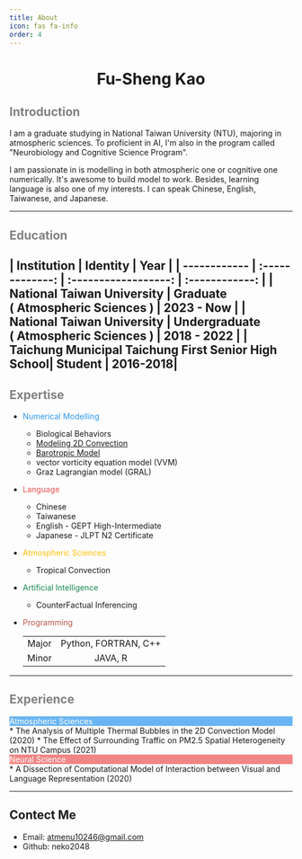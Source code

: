 ```yaml
---
title: About
icon: fas fa-info
order: 4
---
```

<link rel="stylesheet" href="../css/main.css">
<style>
td, th {
   border: none!important;
}
</style>

 <center>
     <h1>Fu-Sheng Kao</h1>
 </center>

## <font color='grey'>Introduction</font>
 I am a graduate studying in National Taiwan University (NTU), majoring in atmospheric sciences. To proficient in AI, I'm also in the program called "Neurobiology and Cognitive Science Program".

I am passionate in is modelling in both atmospheric one or cognitive one numerically. It's awesome to build model to work. Besides, learning language is also one of my interests. I can speak Chinese, English, Taiwanese, and Japanese.

---

## <font color='grey'>Education</font>

| Institution | Identity | Year |
| ------------ | :-------------: | :------------------: | :------------: |
| National Taiwan University | Graduate <br>( Atmospheric Sciences ) | 2023 - Now |
| National Taiwan University | Undergraduate <br>( Atmospheric Sciences ) | 2018 - 2022 |
| Taichung Municipal Taichung First Senior High School| Student | 2016-2018|
---

## <font color='grey'>Expertise</font>
* <font color="#2c98f0">Numerical Modelling</font> 
    * Biological Behaviors
    * [Modeling 2D Convection](https://github.com/neko2048/2Dconv)
    * [Barotropic Model](https://github.com/neko2048/barotropic_model)
    * vector vorticity equation model (VVM)
    * Graz Lagrangian model (GRAL)
* <font color="#ec5453">Language</font>
    * Chinese
    * Taiwanese
    * English - GEPT High-Intermediate
    * Japanese - JLPT N2 Certificate
* <font color="#ffc107">Atmospheric Sciences</font>
    * Tropical Convection
* <font color="#198754">Artificial Intelligence</font>
    * CounterFactual Inferencing
* <font color="#bb5548">Programming</font>

    |  |  |
    | :-----------: | :-------------: |
    | Major | Python, FORTRAN, C++ |
    | Minor | JAVA, R |

---

## <font color='grey'>Experience</font>

<div class="subtitle" style="background-color: rgba(44, 152, 240, 0.7); color: #ffffff; "> Atmospheric Sciences </div>
* The Analysis of Multiple Thermal Bubbles
in the 2D Convection Model (2020)
* The Effect of Surrounding Traffic on PM2.5 Spatial Heterogeneity on NTU Campus (2021)

<div class="subtitle" style="background-color: rgba(236, 84, 83, 0.7); color: #ffffff; "> Neural Science </div>
* A Dissection of Computational Model of Interaction between Visual and Language Representation (2020)

---

## Contect Me
* Email: atmenu10246@gmail.com
* Github: neko2048